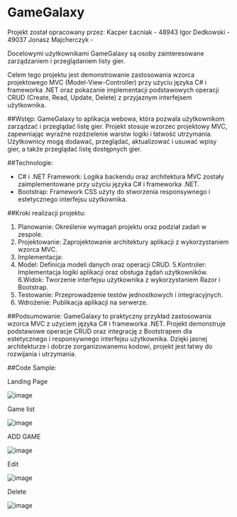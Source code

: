 # GameGalaxy

Projekt został opracowany przez: 
Kacper Łacniak - 48943
Igor Dedkowski - 49037
Jonasz Majcherczyk - 

Docelowymi użytkownikami GameGalaxy są osoby zainteresowane zarządzaniem i przeglądaniem listy gier.

Celem tego projektu jest demonstrowanie zastosowania wzorca projektowego MVC (Model-View-Controller)
przy użyciu języka C# i frameworka .NET oraz pokazanie implementacji podstawowych operacji CRUD (Create, Read, Update, Delete) z przyjaznym interfejsem użytkownika.

##Wstęp:
GameGalaxy to aplikacja webowa, która pozwala użytkownikom zarządzać i przeglądać listę gier. Projekt stosuje wzorzec projektowy MVC, zapewniając wyraźne rozdzielenie warstw logiki i łatwość utrzymania. Użytkownicy mogą dodawać, przeglądać, aktualizować i usuwać wpisy gier, a także przeglądać listę dostępnych gier.

##Technologie:
* C# i .NET Framework: Logika backendu oraz architektura MVC zostały zaimplementowane przy użyciu języka C# i frameworka .NET.
* Bootstrap: Framework CSS użyty do stworzenia responsywnego i estetycznego interfejsu użytkownika.

##Kroki realizacji projektu:
1. Planowanie: Określenie wymagań projektu oraz podział zadań w zespole.
2. Projektowanie: Zaprojektowanie architektury aplikacji z wykorzystaniem wzorca MVC.
3. Implementacja:
4. Model: Definicja modeli danych oraz operacji CRUD.
5.Kontroler: Implementacja logiki aplikacji oraz obsługa żądań użytkowników.
6.Widok: Tworzenie interfejsu użytkownika z wykorzystaniem Razor i Bootstrap.
7. Testowanie: Przeprowadzenie testów jednostkowych i integracyjnych.
8. Wdrożenie: Publikacja aplikacji na serwerze.

##Podsumowanie:
GameGalaxy to praktyczny przykład zastosowania wzorca MVC z użyciem języka C# i frameworka .NET. Projekt demonstruje podstawowe operacje CRUD oraz integrację z Bootstrapem dla estetycznego i responsywnego interfejsu użytkownika. Dzięki jasnej architekturze i dobrze zorganizowanemu kodowi, projekt jest łatwy do rozwijania i utrzymania.

##Code Sample:




Landing Page

![image](https://github.com/Taidio1/GameGalaxy/assets/115781273/bb78d6c3-d589-410f-8d67-86bc23f5771a)


Game list


![image](https://github.com/Taidio1/GameGalaxy/assets/115781273/9317f693-ab90-4961-954c-4762be0ee952)


ADD GAME


![image](https://github.com/Taidio1/GameGalaxy/assets/115781273/62a133c7-ea4b-4819-aa37-735dc273a45c)


Edit


![image](https://github.com/Taidio1/GameGalaxy/assets/115781273/37393194-0ac7-4eb4-bd58-c69e975d48aa)


Delete


![image](https://github.com/Taidio1/GameGalaxy/assets/115781273/cf064f29-ad55-4e34-b326-efb05657cbcc)


